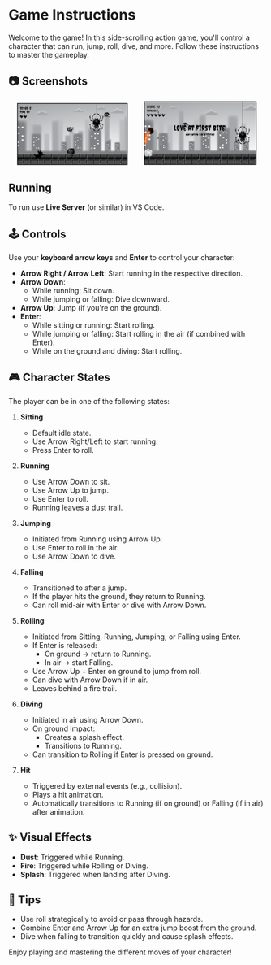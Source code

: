 # Game Instructions

Welcome to the game! In this side-scrolling action game, you'll control a character that can run, jump, roll, dive, and more. Follow these instructions to master the gameplay.

## 📷 Screenshots

<div style="display: flex; justify-content: space-around;">
    <img src="screenshot.png" alt="Game Screenshot" width="45%">
    <img src="gameover.png" alt="Game Over Screen" width="45%">
</div>

## Running 
To run use **Live Server** (or similar) in VS Code.

## 🕹️ Controls

Use your **keyboard arrow keys** and **Enter** to control your character:

- **Arrow Right / Arrow Left**: Start running in the respective direction.
- **Arrow Down**:
  - While running: Sit down.
  - While jumping or falling: Dive downward.
- **Arrow Up**: Jump (if you're on the ground).
- **Enter**:
  - While sitting or running: Start rolling.
  - While jumping or falling: Start rolling in the air (if combined with Enter).
  - While on the ground and diving: Start rolling.

## 🎮 Character States

The player can be in one of the following states:

1. **Sitting**  
   - Default idle state.
   - Use Arrow Right/Left to start running.
   - Press Enter to roll.

2. **Running**  
   - Use Arrow Down to sit.
   - Use Arrow Up to jump.
   - Use Enter to roll.
   - Running leaves a dust trail.

3. **Jumping**  
   - Initiated from Running using Arrow Up.
   - Use Enter to roll in the air.
   - Use Arrow Down to dive.

4. **Falling**  
   - Transitioned to after a jump.
   - If the player hits the ground, they return to Running.
   - Can roll mid-air with Enter or dive with Arrow Down.

5. **Rolling**  
   - Initiated from Sitting, Running, Jumping, or Falling using Enter.
   - If Enter is released:
     - On ground → return to Running.
     - In air → start Falling.
   - Use Arrow Up + Enter on ground to jump from roll.
   - Can dive with Arrow Down if in air.
   - Leaves behind a fire trail.

6. **Diving**  
   - Initiated in air using Arrow Down.
   - On ground impact:
     - Creates a splash effect.
     - Transitions to Running.
   - Can transition to Rolling if Enter is pressed on ground.

7. **Hit**  
   - Triggered by external events (e.g., collision).
   - Plays a hit animation.
   - Automatically transitions to Running (if on ground) or Falling (if in air) after animation.

## ✨ Visual Effects

- **Dust**: Triggered while Running.
- **Fire**: Triggered while Rolling or Diving.
- **Splash**: Triggered when landing after Diving.

## 🧠 Tips

- Use roll strategically to avoid or pass through hazards.
- Combine Enter and Arrow Up for an extra jump boost from the ground.
- Dive when falling to transition quickly and cause splash effects.

Enjoy playing and mastering the different moves of your character!
